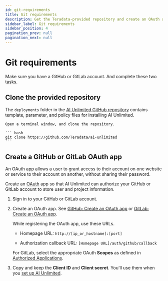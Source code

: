 ```yaml
---
id: git-requirements
title: Git requirements
description: Get the Teradata-provided repository and create an OAuth app.
sidebar_label: Git requirements
sidebar_position: 4
pagination_prev: null
pagination_next: null
---
```


# Git requirements

Make sure you have a GitHub or GitLab account. And complete these two tasks.


## Clone the provided repository

The `deployments` folder in the [AI Unlimited GitHub repository](https://github.com/Teradata/ai-unlimited) contains template, parameter, and policy files for installing AI Unlimited.

	Open a terminal window, and clone the repository.

    ``` bash
    git clone https://github.com/Teradata/ai-unlimited
    ```


## Create a GitHub or GitLab OAuth app

An OAuth app allows a user to grant access to their account on one website or service to their account on another, without sharing their password.

Create an [OAuth](https://oauth.net/2/) app so that AI Unlimited can authorize your GitHub or GitLab account to store user and project information. 

1. Sign in to your GitHub or GitLab account. 

2. Create an OAuth app. See [GitHub: Create an OAuth app](https://docs.github.com/en/apps/oauth-apps/building-oauth-apps/creating-an-oauth-app) or [GitLab: Create an OAuth app](https://docs.gitlab.com/ee/integration/oauth_provider.html).
  
    While registering the OAuth app, use these URLs.
 
    - Homepage URL: `http://[ip_or_hostname]:[port]`
 
    - Authorization callback URL: `[Homepage URL]/auth/github/callback`
    
    For GitLab, select the appropriate OAuth **Scopes** as defined in [Authorized Applications](https://docs.gitlab.com/ee/integration/oauth_provider.html#view-all-authorized-applications).

3.	Copy and keep the **Client ID** and **Client secret**. You'll use them when you [set up AI Unlimited](/docs/install-ai-unlimited/setup-ai-unlimited.md).
